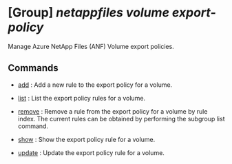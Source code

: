 # [Group] _netappfiles volume export-policy_

Manage Azure NetApp Files (ANF) Volume export policies.

## Commands

- [add](/Commands/netappfiles/volume/export-policy/_add.md)
: Add a new rule to the export policy for a volume.

- [list](/Commands/netappfiles/volume/export-policy/_list.md)
: List the export policy rules for a volume.

- [remove](/Commands/netappfiles/volume/export-policy/_remove.md)
: Remove a rule from the export policy for a volume by rule index. The current rules can be obtained by performing the subgroup list command.

- [show](/Commands/netappfiles/volume/export-policy/_show.md)
: Show the export policy rule for a volume.

- [update](/Commands/netappfiles/volume/export-policy/_update.md)
: Update the export policy rule for a volume.
